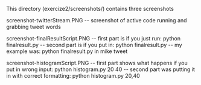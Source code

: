 This directory (exercize2/screenshots/) contains three screenshots

screenshot-twitterStream.PNG
-- screenshot of active code running and grabbing tweet words 

screenshot-finalResultScript.PNG
-- first part is if you just run: python finalresult.py
-- second part is if you put in: python finalresult.py <words seperated by space>
    -- my example was: python finalresult.py in mike tweet

screenshot-histogramScript.PNG
-- first part shows what happens if you put in wrong input: python histogram.py 20 40
-- second part was putting it in with correct formatting: python histogram.py 20,40
